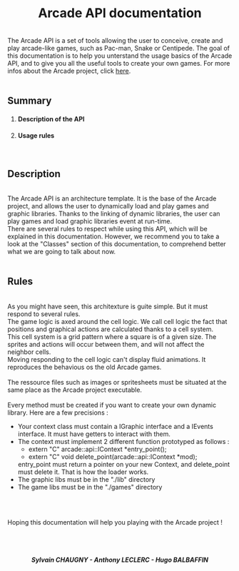 <div class="readme">

  <div class="title">
    <center><h1>Arcade API documentation</h1></center>
  </div>

  <br />

  <div class="intro">
    The Arcade API is a set of tools allowing the user to conceive, create and play arcade-like games, such as Pac-man, Snake or Centipede.
    The goal of this documentation is to help you unterstand the usage basics of the Arcade API, and to give you all the useful tools to create your own games.
    For more infos about the Arcade project, click <a href='https://www.youtube.com/watch?v=dQw4w9WgXcQ'>here</a>.
  </div>

  <br />

  <div class="menu">
    <h2>Summary</h2>
    <ol>
      <li><h4>Description of the API</h4></li>
      <li><h4>Usage rules</h4></li>
    </ol>
  </div>

  <br />

  <div class="Description">
    <h2>Description</h2>
    <br />
    The Arcade API is an architecture template. It is the base of the Arcade project, and allows the user to dynamically load and play games and graphic libraries.
    Thanks to the linking of dynamic libraries, the user can play games and load graphic libraries event at run-time.
    <br />
    There are several rules to respect while using this API, which will be explained in this documentation.
    However, we recommend you to take a look at the "Classes" section of this documentation, to comprehend better what we are going to talk about now.
  </div>

  <br />

  <div class="Rules">
    <h2>Rules</h2>
    <br />
    As you might have seen, this architexture is guite simple. But it must respond to several rules.
    <br />
    The game logic is axed around the cell logic. We call cell logic the fact that positions and graphical actions are calculated thanks to a cell system.
    <br />
    This cell system is a grid pattern where a square is of a given size. The sprites and actions will occur between them, and will not affect the neighbor cells.
    <br />
    Moving responding to the cell logic can't display fluid animations. It reproduces the behavious os the old Arcade games.
    <br />
    <br />
    The ressource files such as images or spritesheets must be situated at the same place as the Arcade project executable.
    <br />
    <br />
    Every method must be created if you want to create your own dynamic library. Here are a few precisions :
    <ul>
      <li>Your context class must contain a IGraphic interface and a IEvents interface. It must have getters to interact with them.</li>
      <li>The context must implement 2 different function prototyped as follows :
	<ul>
	  <li>extern "C" arcade::api::IContext *entry_point();</li>
	  <li>extern "C" void delete_point(arcade::api::IContext *mod);</li>
	</ul>
	entry_point must return a pointer on your new Context, and delete_point must delete it.
	That is how the loader works.
      </li>
      <li>The graphic libs must be in the "./lib" directory</li>
      <li>The game libs must be in the "./games" directory</li>
    </ul>
  </div>

  <br />
  <br />

  Hoping this documentation will help you playing with the Arcade project !

  <br />
  <br />

  <center><h5>Sylvain CHAUGNY - Anthony LECLERC - Hugo BALBAFFIN</h5></center>
</div>
